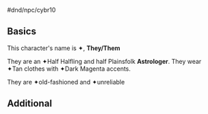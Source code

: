 #dnd/npc/cybr10



## Basics

This character's name is ✦, **They/Them**

They are an ✦Half Halfling and half Plainsfolk **Astrologer**. They wear ✦Tan clothes with ✦Dark Magenta accents.

They are ✦old-fashioned and ✦unreliable

## Additional